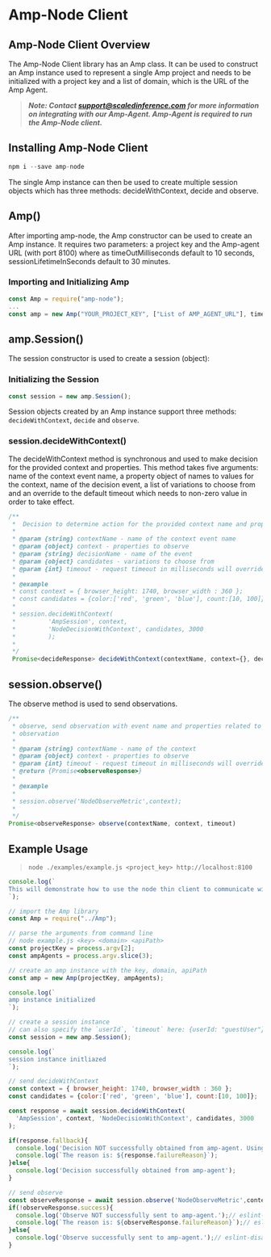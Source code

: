 # Amp-Node Client

## Amp-Node Client Overview
The Amp-Node Client library has an Amp class. It can be used to construct an Amp instance used to represent a single Amp project and needs to be initialized with a project key and a list of domain, which is the URL of the Amp Agent. 

>_**Note: Contact support@scaledinference.com for more information on integrating with our Amp-Agent.  Amp-Agent is required to run the Amp-Node client.**_

## Installing Amp-Node Client
``` javascript
npm i --save amp-node
```
The single Amp instance can then be used to create multiple session objects which has three methods: decideWithContext, decide and observe.
## Amp()
After importing amp-node, the Amp constructor can be used to create an Amp instance. It requires two parameters: a project key and the Amp-agent URL (with port 8100) where as timeOutMilliseconds default to 10 seconds, sessionLifetimeInSeconds default to 30 minutes.

### Importing and Initializing Amp
``` javascript
const Amp = require("amp-node");
...
const amp = new Amp("YOUR_PROJECT_KEY", ["List of AMP_AGENT_URL"], timeoutInMilliseconds, sessionLifetimeInSeconds, dontUseTokens);
```

## amp.Session()
The session constructor is used to create a session (object):
### Initializing the Session
``` javascript
const session = new amp.Session();
```
Session objects created by an Amp instance support three methods: `decideWithContext`, `decide` and `observe`.


### session.decideWithContext()
The decideWithContext method is synchronous and used to make decision for the provided context and properties.
This method takes five arguments: name of the context event name, a property object of names to values for the context, name of the decision event, a list of variations to choose from and an override to the default timeout which needs to non-zero value in order to take effect. 

``` javascript
/**
 *  Decision to determine action for the provided context name and properties
 *
 * @param {string} contextName - name of the context event name
 * @param {object} context - properties to observe
 * @param {string} decisionName - name of the event
 * @param {object} candidates - variations to choose from
 * @param {int} timeout - request timeout in milliseconds will override the value from session or amp. Needs to be non-zero value in order to take effect. 
 *
 * @example
 * const context = { browser_height: 1740, browser_width : 360 };
 * const candidates = {color:['red', 'green', 'blue'], count:[10, 100]};
 *
 * session.decideWithContext(
 *         'AmpSession', context,
 *         'NodeDecisionWithContext', candidates, 3000
 *         );
 *
 */
 Promise<decideResponse> decideWithContext(contextName, context={}, decisionName, candidates,timeout)
```

## session.observe()

The observe method is used to send observations.

``` javascript
/**
 * observe, send observation with event name and properties related to 
 * observation 
 *
 * @param {string} contextName - name of the context
 * @param {object} context - properties to observe
 * @param {int} timeout - request timeout in milliseconds will override the value from session or amp
 * @return {Promise<observeResponse>}
 *
 * @example
 * 
 * session.observe('NodeObserveMetric',context);
 * 
 */
Promise<observeResponse> observe(contextName, context, timeout)
```

## Example Usage

>`node ./examples/example.js <project_key> http://localhost:8100`

``` javascript
console.log(`
This will demonstrate how to use the node thin client to communicate with amp agent. Make sure you pass in a valid project key and your domain to your amp agent, if you use a different apiPath, make sure you pass that too.
`);

// import the Amp library
const Amp = require("../Amp");

// parse the arguments from command line
// node example.js <key> <domain> <apiPath>
const projectKey = process.argv[2]; 
const ampAgents = process.argv.slice(3);

// create an amp instance with the key, domain, apiPath
const amp = new Amp(projectKey, ampAgents);

console.log(`
amp instance initialized
`);

// create a session instance
// can also specify the `userId`, `timeout` here: {userId: "guestUser"}
const session = new amp.Session();

console.log(`
session instance initliazed
`);

// send decideWithContext
const context = { browser_height: 1740, browser_width : 360 };
const candidates = {color:['red', 'green', 'blue'], count:[10, 100]};

const response = await session.decideWithContext(
  'AmpSession', context, 'NodeDecisionWithContext', candidates, 3000
);

if(response.fallback){
  console.log('Decision NOT successfully obtained from amp-agent. Using a fallback instead.');
  console.log(`The reason is: ${response.failureReason}`);
}else{
  console.log('Decision successfully obtained from amp-agent');
}

// send observe
const observeResponse = await session.observe('NodeObserveMetric',context);
if(!observeResponse.success){
  console.log('Observe NOT successfully sent to amp-agent.');// eslint-disable-line no-console
  console.log(`The reason is: ${observeResponse.failureReason}`);// eslint-disable-line no-console
}else{
  console.log('Observe successfully sent to amp-agent.');// eslint-disable-line no-console
}
```
